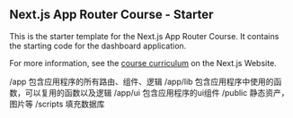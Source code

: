 ## Next.js App Router Course - Starter

This is the starter template for the Next.js App Router Course. It contains the starting code for the dashboard application.

For more information, see the [course curriculum](https://nextjs.org/learn) on the Next.js Website.

/app 包含应用程序的所有路由、组件、逻辑
/app/lib 包含应用程序中使用的函数，可以复用的函数以及逻辑
/app/ui 包含应用程序的ui组件
/public 静态资产，图片等
/scripts 填充数据库
